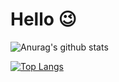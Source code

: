 # Hello 😉

![Anurag's github stats](https://github-readme-stats.vercel.app/api?username=HoeLog&hide=contribs,prs&show_icons=true&theme=highcontrast)

[![Top Langs](https://github-readme-stats.vercel.app/api/top-langs/?username=HoeLog&layout=compact)](https://github.com/anuraghazra/github-readme-stats)

<!--
**Hoelog/HoeLog** is a ✨ _special_ ✨ repository because its `README.md` (this file) appears on your GitHub profile.

- 🔭 I’m currently working on ...
- 🌱 I’m currently learning ...
- 👯 I’m looking to collaborate on ...
- 🤔 I’m looking for help with ...
- 💬 Ask me about ...
- 📫 How to reach me: ...
- 😄 Pronouns: ...
- ⚡ Fun fact: ...
-->

